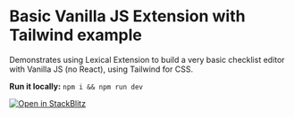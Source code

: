# Basic Vanilla JS Extension with Tailwind example

Demonstrates using Lexical Extension to build a very basic checklist editor with Vanilla JS (no React), using Tailwind for CSS.

**Run it locally:** `npm i && npm run dev`

[![Open in StackBlitz](https://developer.stackblitz.com/img/open_in_stackblitz.svg)](https://stackblitz.com/github/facebook/lexical/tree/main/examples/extension-vanilla-tailwind?file=src%2Fmain.ts)
